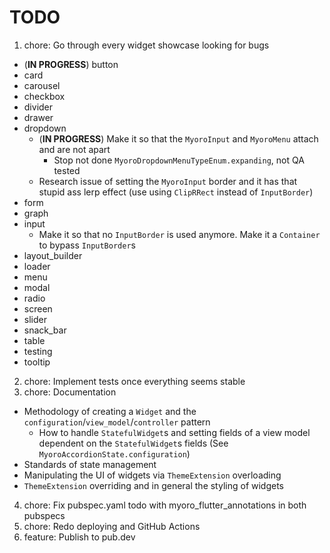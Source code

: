 # TODO

1. chore: Go through every widget showcase looking for bugs

- (**IN PROGRESS**) button
- card
- carousel
- checkbox
- divider
- drawer
- dropdown
  - (**IN PROGRESS**) Make it so that the `MyoroInput` and `MyoroMenu` attach and are not apart
    - Stop not done `MyoroDropdownMenuTypeEnum.expanding`, not QA tested
  - Research issue of setting the `MyoroInput` border and it has that stupid ass lerp effect (use using `ClipRRect` instead of `InputBorder`)
- form
- graph
- input
  - Make it so that no `InputBorder` is used anymore. Make it a `Container` to bypass `InputBorder`s
- layout_builder
- loader
- menu
- modal
- radio
- screen
- slider
- snack_bar
- table
- testing
- tooltip

2. chore: Implement tests once everything seems stable
3. chore: Documentation

- Methodology of creating a `Widget` and the `configuration`/`view_model`/`controller` pattern
  - How to handle `StatefulWidget`s and setting fields of a view model dependent on the `StatefulWidget`s fields (See `MyoroAccordionState.configuration`)
- Standards of state management
- Manipulating the UI of widgets via `ThemeExtension` overloading
- `ThemeExtension` overriding and in general the styling of widgets

4. chore: Fix pubspec.yaml todo with myoro_flutter_annotations in both pubspecs
5. chore: Redo deploying and GitHub Actions
6. feature: Publish to pub.dev

